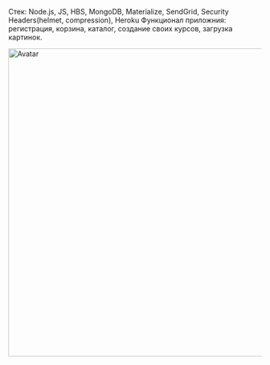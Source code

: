 Стек: Node.js, JS, HBS, MongoDB, Materialize, SendGrid, Security Headers(helmet, compression), Heroku
Функционал приложния: регистрация, корзина, каталог, создание своих курсов, загрузка картинок.

<img width="613" alt="Avatar" src="https://user-images.githubusercontent.com/65825329/123351757-86ce9c80-d566-11eb-8578-81e382a5e5f5.PNG">
